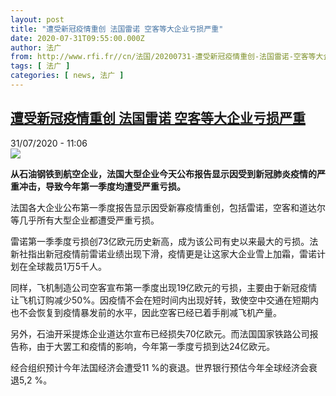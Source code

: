 ```yaml
---
layout: post
title: "遭受新冠疫情重创 法国雷诺 空客等大企业亏损严重"
date: 2020-07-31T09:55:00.000Z
author: 法广
from: http://www.rfi.fr//cn/法国/20200731-遭受新冠疫情重创-法国雷诺-空客等大企业亏损严重
tags: [ 法广 ]
categories: [ news, 法广 ]
---
```

<!--1596189300000-->
[遭受新冠疫情重创 法国雷诺 空客等大企业亏损严重](http://www.rfi.fr//cn/%E6%B3%95%E5%9B%BD/20200731-%E9%81%AD%E5%8F%97%E6%96%B0%E5%86%A0%E7%96%AB%E6%83%85%E9%87%8D%E5%88%9B-%E6%B3%95%E5%9B%BD%E9%9B%B7%E8%AF%BA-%E7%A9%BA%E5%AE%A2%E7%AD%89%E5%A4%A7%E4%BC%81%E4%B8%9A%E4%BA%8F%E6%8D%9F%E4%B8%A5%E9%87%8D)
------

<div>
<div>31/07/2020 - 11:06</div><img src="https://s.rfi.fr/media/display/f75c4772-cdc9-11ea-a462-005056a964fe/w:310/p:16x9/2020-07-24t062558z_1823779331_rc2izh9xqx7o_rtrmadp_3_wto-aircraft-airbus_0.jpg"><p><strong>从石油钢铁到航空企业，法国大型企业今天公布报告显示因受到新冠肺炎疫情的严重冲击，导致今年第一季度均遭受严重亏损。</strong></p><div class="t-content__body u-clearfix"><div class="m-interstitial"></div><p>法国各大企业公布第一季度报告显示因受新寡疫情重创，包括雷诺，空客和道达尔等几乎所有大型企业都遭受严重亏损。</p><p>雷诺第一季季度亏损创73亿欧元历史新高，成为该公司有史以来最大的亏损。法新社指出新冠疫情前雷诺业绩出现下滑，疫情更是让这家大企业雪上加霜，雷诺计划在全球裁员1万5千人。</p><p>同样，飞机制造公司空客宣布第一季度出现19亿欧元的亏损，主要由于新冠疫情让飞机订购减少50%。因疫情不会在短时间内出现好转，致使空中交通在短期内也不会恢复到疫情暴发前的水平，因此空客已经已着手削减飞机产量。</p><p>另外，石油开采提炼企业道达尔宣布已经损失70亿欧元。而法国国家铁路公司报告称，由于大罢工和疫情的影响，今年第一季度亏损到达24亿欧元。</p><p>经合组织预计今年法国经济会遭受11 %的衰退。世界银行预估今年全球经济会衰退5,2 %。</p><p> </p><div class="o-self-promo o-self-promo--nl o-self-promo--hidden" data-selfpromo-newsletter></div><div class="o-self-promo o-self-promo--app o-self-promo--hidden" data-selfpromo-app></div></div>
</div>

